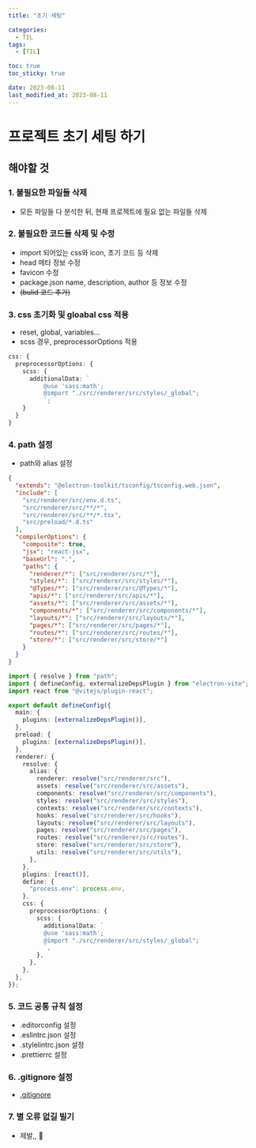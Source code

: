 ```yaml
---
title: "초기 세팅"

categories:
  - TIL
tags:
  - [TIL]

toc: true
toc_sticky: true

date: 2023-08-11
last_modified_at: 2023-08-11
---
```


# 프로젝트 초기 세팅 하기

## 해야할 것

### 1. 불필요한 파일들 삭제

- 모든 파일들 다 분석한 뒤, 현재 프로젝트에 필요 없는 파일들 삭제

### 2. 불필요한 코드들 삭제 및 수정

- import 되어있는 css와 icon, 초기 코드 등 삭제
- head 메타 정보 수정
- favicon 수정
- package.json name, description, author 등 정보 수정
- ~~(bulid 코드 추가)~~

### 3. css 초기화 및 gloabal css 적용

- reset, global, variables...
- scss 경우, preprocessorOptions 적용

```typescript
css: {
  preprocessorOptions: {
    scss: {
      additionalData: `
          @use 'sass:math';
          @import "./src/renderer/src/styles/_global";
          `;
    }
  }
}
```

### 4. path 설정

- path와 alias 설정

```json
{
  "extends": "@electron-toolkit/tsconfig/tsconfig.web.json",
  "include": [
    "src/renderer/src/env.d.ts",
    "src/renderer/src/**/*",
    "src/renderer/src/**/*.tsx",
    "src/preload/*.d.ts"
  ],
  "compilerOptions": {
    "composite": true,
    "jsx": "react-jsx",
    "baseUrl": ".",
    "paths": {
      "renderer/*": ["src/renderer/src/*"],
      "styles/*": ["src/renderer/src/styles/*"],
      "@Types/*": ["src/renderer/src/@Types/*"],
      "apis/*": ["src/renderer/src/apis/*"],
      "assets/*": ["src/renderer/src/assets/*"],
      "components/*": ["src/renderer/src/components/*"],
      "layouts/*": ["src/renderer/src/layouts/*"],
      "pages/*": ["src/renderer/src/pages/*"],
      "routes/*": ["src/renderer/src/routes/*"],
      "store/*": ["src/renderer/src/store/*"]
    }
  }
}
```

```typescript
import { resolve } from "path";
import { defineConfig, externalizeDepsPlugin } from "electron-vite";
import react from "@vitejs/plugin-react";

export default defineConfig({
  main: {
    plugins: [externalizeDepsPlugin()],
  },
  preload: {
    plugins: [externalizeDepsPlugin()],
  },
  renderer: {
    resolve: {
      alias: {
        renderer: resolve("src/renderer/src"),
        assets: resolve("src/renderer/src/assets"),
        components: resolve("src/renderer/src/components"),
        styles: resolve("src/renderer/src/styles"),
        contexts: resolve("src/renderer/src/contexts"),
        hooks: resolve("src/renderer/src/hooks"),
        layouts: resolve("src/renderer/src/layouts"),
        pages: resolve("src/renderer/src/pages"),
        routes: resolve("src/renderer/src/routes"),
        store: resolve("src/renderer/src/store"),
        utils: resolve("src/renderer/src/utils"),
      },
    },
    plugins: [react()],
    define: {
      "process.env": process.env,
    },
    css: {
      preprocessorOptions: {
        scss: {
          additionalData: `
          @use 'sass:math';
          @import "./src/renderer/src/styles/_global";
          `,
        },
      },
    },
  },
});
```

### 5. 코드 공통 규칙 설정

- .editorconfig 설정
- .eslintrc.json 설정
- .stylelintrc.json 설정
- .prettierrc 설정

### 6. .gitignore 설정

- [.gitignore](https://www.toptal.com/developers/gitignore/)

### 7. 별 오류 없길 빌기

- 제발,, 🙏
